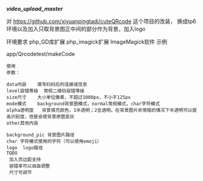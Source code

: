 
_**video_upload_master**_

对 https://github.com/xiyuanpingtadi/cuteQRcode 这个项目的改装，
换成tp6环境以及加入只取背景图正中间的部分作为背景，加入logo

环境要求
    php_GD库扩展
    php_imagick扩展
    ImageMagick软件
示例

app/Qrcodetest/makeCode


    使用
    参数：

    data内容    填写扫码后的连接或信息
    level容错等级  常规二维码容错等级
    size尺寸    大小单位像素，不超过1000px，不小于125px
    mode模式    background背景图模式，normal常规模式，char字符模式
    alpha透明度   背景填充颜色，1半透明；2全透明。在背景图片非常暗的情况下半透明可以提高识别度，但是会使背景原图变灰
    other其他内容
    
    background_pic 背景图片路径
    char 字符模式使用的字符（可以使用emoji）
    logo  logo路径
    TODO
     加入页边距支持
     容错率可以自由调整
     尺寸可调节